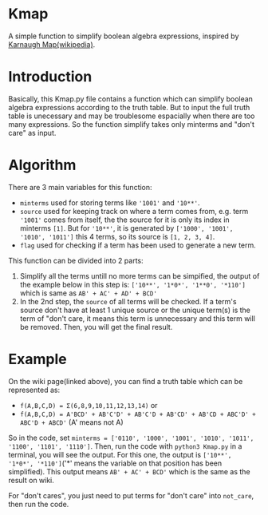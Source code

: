 # Kmap
A simple function to simplify boolean algebra expressions, inspired by [Karnaugh Map(wikipedia)](https://en.wikipedia.org/wiki/Karnaugh_map).
# Introduction
Basically, this Kmap.py file contains a function which can simplify boolean algebra expressions according to the truth table. But to input the full truth table is unecessary and may be troublesome espacially when there are too many expressions. So the function simplify takes only minterms and "don't care" as input.
# Algorithm
There are 3 main variables for this function:

* `minterms` used for storing terms like `'1001'` and `'10**'`.
* `source` used for keeping track on where a term comes from, e.g. term `'1001'` comes from itself, the the source for it is only its index in minterms `[1]`. But for `'10**'`, it is generated by `['1000', '1001', '1010', '1011']` this 4 terms, so its source is `[1, 2, 3, 4]`.
* `flag` used for checking if a term has been used to generate a new term.

This function can be divided into 2 parts:

1. Simplify all the terms untill no more terms can be simpified, the output of the example below in this step is: `['10**', '1*0*', '1**0', '*110']` which is same as `AB' + AC' + AD' + BCD'`
2. In the 2nd step, the `source` of all terms will be checked.
If a term's source don't have at least 1 unique source or the unique term(s) is the term of "don't care, it means this term is unnecessary and this term will be removed. Then, you will get the final result.

# Example
On the wiki page(linked above), you can find a truth table which can be represented as:

* `f(A,B,C,D) = Σ(6,8,9,10,11,12,13,14)` or 
* `f(A,B,C,D) = A'BCD' + AB'C'D' + AB'C'D + AB'CD' + AB'CD + ABC'D' + ABC'D + ABCD'` (A' means not A)
 
So in the code, set `minterms = ['0110', '1000', '1001', '1010', '1011', '1100', '1101', '1110']`.
Then, run the code with `python3 Kmap.py` in a terminal, you will see the output.
For this one, the output is `['10**', '1*0*', '*110']`('\*' means the variable on that position has been simplified). This output means `AB' + AC' + BCD'` which is the same as the result on wiki.

For "don't cares", you just need to put terms for "don't care" into `not_care`, then run the code.


